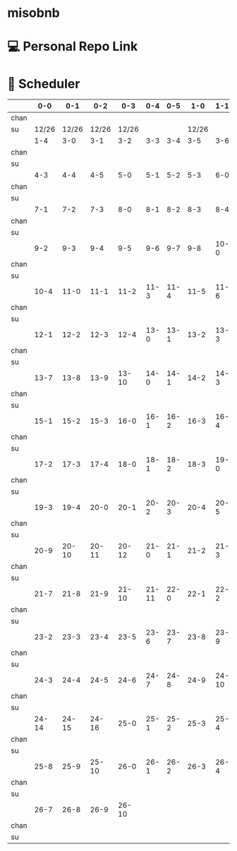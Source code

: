 # misobnb

# 💻 Personal Repo Link

# 📖 Scheduler
||0-0|0-1|0-2|0-3|0-4|0-5|1-0|1-1|1-2|1-3|
|---|--|--|--|--|--|--|--|--|--|--|
|chan|||||||||||||||
|su|12/26|12/26|12/26|12/26|||12/26|||||||||
||1-4|3-0|3-1|3-2|3-3|3-4|3-5|3-6|4-0|4-1|4-2|
|chan|
|su|
||4-3|4-4|4-5|5-0|5-1|5-2|5-3|6-0|6-1|6-2|7-0|
|chan|
|su|
||7-1|7-2|7-3|8-0|8-1|8-2|8-3|8-4|8-5|8-6|8-7|8-8|9-0|9-1|
|chan|
|su|
||9-2|9-3|9-4|9-5|9-6|9-7|9-8|10-0|10-1|10-2|10-3|
|chan|
|su|
||10-4|11-0|11-1|11-2|11-3|11-4|11-5|11-6|11-7|11-8|12-0|
|chan|
|su|
||12-1|12-2|12-3|12-4|13-0|13-1|13-2|13-3|13-4|13-5|13-6|
|chan|
|su|
||13-7|13-8|13-9|13-10|14-0|14-1|14-2|14-3|14-4|14-5|15-0|
|chan|
|su|
||15-1|15-2|15-3|16-0|16-1|16-2|16-3|16-4|17-0|17-1|
|chan|
|su|
||17-2|17-3|17-4|18-0|18-1|18-2|18-3|19-0|19-1|19-2|
|chan|
|su|
||19-3|19-4|20-0|20-1|20-2|20-3|20-4|20-5|20-6|20-7|20-8|
|chan|
|su|
||20-9|20-10|20-11|20-12|21-0|21-1|21-2|21-3|21-4|21-5|21-6|
|chan|
|su|
||21-7|21-8|21-9|21-10|21-11|22-0|22-1|22-2|22-3|23-0|23-1|
|chan|
|su|
||23-2|23-3|23-4|23-5|23-6|23-7|23-8|23-9|24-0|24-1|24-2|
|chan|
|su|
||24-3|24-4|24-5|24-6|24-7|24-8|24-9|24-10|24-11|24-12|24-13|
|chan|
|su|
||24-14|24-15|24-16|25-0|25-1|25-2|25-3|25-4|25-5|25-6|25-7|
|chan|
|su|
||25-8|25-9|25-10|26-0|26-1|26-2|26-3|26-4|26-5|26-6|
|chan|
|su|
||26-7|26-8|26-9|26-10|
|chan|
|su|
